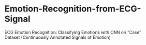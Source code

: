 # Emotion-Recognition-from-ECG-Signal
ECG Emotion Recognition: Classifying Emotions with CNN on “Case” Dataset (Continuously Annotated Signals of Emotion)
